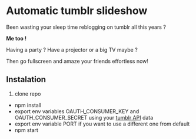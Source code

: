 # Automatic tumblr slideshow
Been wasting your sleep time reblogging on tumblr all this years ?

**Me too !**

Having a party ? Have a projector or a big TV maybe ?

Then go fullscreen and amaze your friends effortless now!

## Instalation

1. clone repo
* npm install
* export env variables OAUTH_CONSUMER_KEY and OAUTH_CONSUMER_SECRET using your [tumblr API](https://www.tumblr.com/docs/en/api/v2) data
* export env variable PORT if you want to use a different one from default
* npm start

